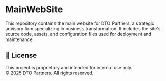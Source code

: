 # MainWebSite
This repository contains the main website for DTO Partners, a strategic advisory firm specializing in business transformation. It includes the site's source code, assets, and configuration files used for deployment and maintenance.


## 📜 License

This project is proprietary and intended for internal use only.  
© 2025 DTO Partners. All rights reserved.